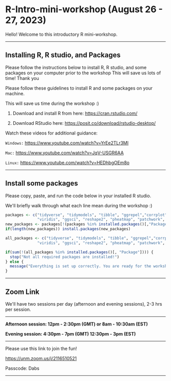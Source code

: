 # R-Intro-mini-workshop (August 26 - 27, 2023)
Hello! Welcome to this introductory R mini-workshop. 

---------------------------------------------------------
## Installing R, R studio, and Packages
Please follow the instructions below to install R, R studio, and some packages on your computer prior to the workshop
This will save us lots of time! 
Thank you

Please follow these guidelines to install R and some packages on your machine.

This will save us time during the workshop :)

1.  Download and install R from here: <https://cran.rstudio.com/>

2.  Download RStudio here: <https://posit.co/download/rstudio-desktop/>

Watch these videos for additional guidance:

`Windows:` https://www.youtube.com/watch?v=YrEe2TLr3MI

 `Mac:` https://www.youtube.com/watch?v=JqV-USGR6AA
 
 `Linux:` https://www.youtube.com/watch?v=HEDhbgOEm8o

---------------------------------------------------------
## Install some packages

Please copy, paste, and run the code below in your installed R studio.

We'll briefly walk through what each line mean during the workshop :) 

``` r
packages <- c("tidyverse", "tidymodels", "tibble", "ggrepel","corrplot", "readxl", "ggpubr", 
              "viridis", "ggsci", "reshape2", "pheatmap", "patchwork", "emmeans",  "mlbench")
new_packages <- packages[!(packages %in% installed.packages()[,"Package"])]
if(length(new_packages)) install.packages(new_packages)

all_packages <- c("tidyverse", "tidymodels", "tibble", "ggrepel","corrplot", "readxl", "ggpubr", 
              "viridis", "ggsci", "reshape2", "pheatmap", "patchwork", "emmeans", "mlbench")

if(sum(!(all_packages %in% installed.packages()[, "Package"]))) {
  stop("Not all required packages are installed!")
} else {
  message("Everything is set up correctly. You are ready for the workshop!")
}
```


---------------------------------------------------------
## Zoom Link
We'll have two sessions per day (afternoon and evening sessions), 2-3 hrs per session.

---------------------------------------------------------
**Afternoon session: 12pm - 2:30pm (GMT) or 8am - 10:30am (EST)**

**Evening session: 4:30pm - 7pm (GMT) 12:30pm - 3pm (EST)**

---------------------------------------------------------
Please use this link to join the fun!

https://unm.zoom.us/j/2116510521

Passcode: Dabs

---------------------------------------------------------

